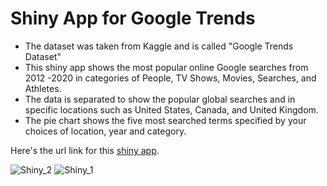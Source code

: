# Shiny App for Google Trends
- The dataset was taken from Kaggle and is called "Google Trends Dataset"
- This shiny app shows the most popular online Google searches from 2012 -2020 in categories of People, TV Shows, Movies, Searches, and Athletes.
- The data is separated to show the popular global searches and in specific locations such as United States, Canada, and United Kingdom.
- The pie chart shows the five most searched terms specified by your choices of location, year and category.

Here's the url link for this [shiny app](https://sherniia.shinyapps.io/google_trends-shiny/?_ga=2.53853678.795918183.1643159521-1653763845.1643159521 ).

![Shiny_2](https://user-images.githubusercontent.com/94130159/151087184-541cd380-fac5-43eb-8616-8498415df23e.jpg)
![Shiny_1](https://user-images.githubusercontent.com/94130159/151087196-be365fe6-74fc-4b6b-8b30-5cb1b9e2f79b.jpg)
